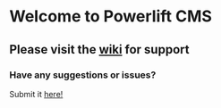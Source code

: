 # Welcome to Powerlift CMS

## Please visit the [wiki](https://github.com/J-Dahlgren/PowerliftCMS/wiki) for support

### Have any suggestions or issues?
Submit it [here!](https://gitreports.com/issue/J-Dahlgren/PowerliftCMS)
